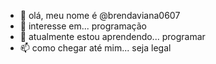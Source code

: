 - 👋 olá, meu nome é @brendaviana0607
- 👀 interesse em... programação
- 🌱 atualmente estou aprendendo... programar
- 📫 como chegar até mim... seja legal
  

<!---
brendaviana0607/brendaviana0607 is a ✨ special ✨ repository because its `README.md` (this file) appears on your GitHub profile.
You can click the Preview link to take a look at your changes.
--->
